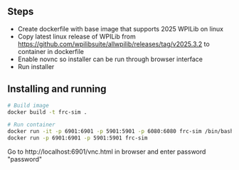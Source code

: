 ## Steps

- Create dockerfile with base image that supports 2025 WPILib on linux
- Copy latest linux release of WPILib from https://github.com/wpilibsuite/allwpilib/releases/tag/v2025.3.2 to container in dockerfile
- Enable novnc so installer can be run through browser interface
- Run installer


## Installing and running

```bash
# Build image
docker build -t frc-sim .
```

```bash
# Run container
docker run -it -p 6901:6901 -p 5901:5901 -p 6080:6080 frc-sim /bin/bash
docker run -p 6901:6901 -p 5901:5901 frc-sim
```

Go to http://localhost:6901/vnc.html in browser and enter password "password"